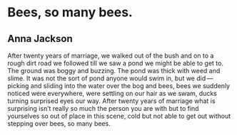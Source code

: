 # Bees, so many bees.
## Anna Jackson
After twenty years of marriage, we walked out
of the bush and on to a rough dirt road
we followed till we saw a pond
we might be able to get to.
The ground was boggy and buzzing.
The pond was thick with weed
and slime. It was not
the sort of pond anyone would
swim in, but we did — picking and sliding
into the water over the bog and bees,
bees we suddenly noticed were
everywhere, were settling on our hair
as we swam, ducks turning surprised eyes
our way. After twenty years of marriage
what is surprising isn’t really so much
the person you are with but to find
yourselves so out of place in this scene, cold
but not able to get out without
stepping over bees, so many bees.
